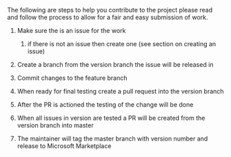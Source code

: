 The following are steps to help you contribute to the project please read and follow the process to allow for a fair and easy submission of work.
1. Make sure the is an issue for the work

   1. if there is not an issue then create one (see section on creating an issue)
   
2. Create a branch from the version branch the issue will be released in
3. Commit changes to the feature branch
4. When ready for final testing create a pull request into the version branch
5. After the PR is actioned the testing of the change will be done
6. When all issues in version are tested a PR will be created from the version branch into master
7. The maintainer will tag the master branch with version number and release to Microsoft Marketplace

